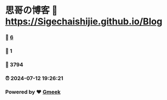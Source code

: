 # 思哥の博客 :link: https://Sigechaishijie.github.io/Blog 
### :page_facing_up: [6](https://Sigechaishijie.github.io/Blog/tag.html) 
### :speech_balloon: 1 
### :hibiscus: 3794 
### :alarm_clock: 2024-07-12 19:26:21 
### Powered by :heart: [Gmeek](https://github.com/Meekdai/Gmeek)

